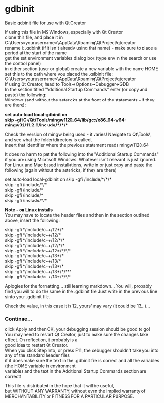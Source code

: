 # gdbinit
Basic gdbinit file for use with Qt Creator

If using this file in MS Windows, especially with Qt Creator  
clone this file, and place it in C:\Users\<yourusername>\AppData\Roaming\QtProject\qtcreator  
rename it .gdbinit (if it isn't already using that name) - make sure to place a period at the start of the name  
get the set environment variables dialog box (type env in the search or use the control panel)  
in either section (user or global) create a new variable with the name HOME  
set this to the path where you placed the .gdbinit file: C:\Users\<yourusername>\AppData\Roaming\QtProject\qtcreator  
If using Qt Creator, head to Tools->Options->Debugger->GDB   
In the section titled "Additional Startup Commands" enter (or copy and paste) the following:  
Windows (and without the astericks at the front of the statements - if they are there):  

**set auto-load local-gdbinit on**  
**skip -gfi C:/Qt/Tools/mingw1120_64/lib/gcc/x86_64-w64-mingw32/11.2.0/include/\*/\*\/\***  

Check the version of mingw being used - it varies! 
Navigate to Qt\Tools\ and see what the folder\directory is called,  
insert that identifier where the previous statement reads mingw1120_64

It does no harm to put the following into the "Additional Startup Commands" if you are using Microsoft Windows. 
Whatever isn't relevant is just ignored. 
For Linux and Mac based installations, write in or just copy and paste the following (again without the astericks, if they are there).

set auto-load local-gdbinit on
skip -gfi /include/\*/\*/\*  
skip -gfi /include/\*/\*  
skip -gfi /include/\*    
skip -gfi /include/\*  
skip -gfi /include/\*/\*  

**Note - on Linux installs**  
You may have to locate the header files and then in the section outlined above, insert the following:  
  
skip -gfi \*/include/c++/12*/*  
skip -gfi \*/include/c++/12/*  
skip -gfi \*/include/c++/12/\*/*  
skip -gfi \*/include/c++/12/\*/\*  
skip -gfi \*/include/c++/12*/\*/\*/*  
skip -gfi \*/include/c++/13*/\*  
skip -gfi \*/include/c++/13/\*  
skip -gfi \*/include/c++/13*/\*  
skip -gfi \*/include/c++/13*/\*/\***  
skip -gfi \*/include/c++/13*/\*/\*/\*  

Aplogies for the formatting... still learning markdown... 
You will, probably find you will to do the same in the .gdbinit file
Just write in the previous line sinto your .gdbinit file. 


Check the value, in this case it is 12, yours' may vary (it could be 13...)...

### Continue...  
click Apply and then OK, your debugging session should be good to go!  
You may need to restart Qt Creator, just to make sure the changes take effect. On reflection, it probably is a  
good idea to restart Qt Creator.  
When you click Step Into, or press F11, the debugger shouldn't take you into any of the standard header files   
if it does make sure the text in the .gdbinit file is correct and all the variables (the HOME variable in environment   
variables and the text in the Additional Startup Commands section are correct)  

This file is distributed in the hope that it will be useful,  
but WITHOUT ANY WARRANTY; without even the implied warranty of  
MERCHANTABILITY or FITNESS FOR A PARTICULAR PURPOSE.  
